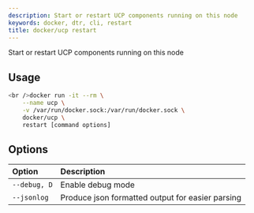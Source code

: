 ```yaml
---
description: Start or restart UCP components running on this node
keywords: docker, dtr, cli, restart
title: docker/ucp restart
---
```

Start or restart UCP components running on this node

## Usage

```bash
<br />docker run -it --rm \
    --name ucp \
    -v /var/run/docker.sock:/var/run/docker.sock \
    docker/ucp \
    restart [command options]

```

## Options

| Option       | Description                                      |
|:------------ |:------------------------------------------------ |
| `--debug, D` | Enable debug mode                                |
| `--jsonlog`  | Produce json formatted output for easier parsing |